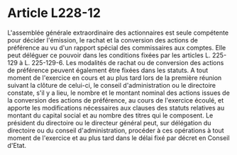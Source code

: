 # Article L228-12

L'assemblée générale extraordinaire des actionnaires est seule compétente pour décider l'émission, le rachat et la conversion des actions de préférence au vu d'un rapport spécial des commissaires aux comptes. Elle peut déléguer ce pouvoir dans les conditions fixées par les articles L. 225-129 à L. 225-129-6.   Les modalités de rachat ou de conversion des actions de préférence peuvent également être fixées dans les statuts.   A tout moment de l'exercice en cours et au plus tard lors de la première réunion suivant la clôture de celui-ci, le conseil d'administration ou le directoire constate, s'il y a lieu, le nombre et le montant nominal des actions issues de la conversion des actions de préférence, au cours de l'exercice écoulé, et apporte les modifications nécessaires aux clauses des statuts relatives au montant du capital social et au nombre des titres qui le composent.   Le président du directoire ou le directeur général peut, sur délégation du directoire ou du conseil d'administration, procéder à ces opérations à tout moment de l'exercice et au plus tard dans le délai fixé par décret en Conseil d'Etat.